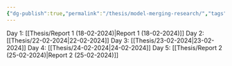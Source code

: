 ```yaml
---
{"dg-publish":true,"permalink":"/thesis/model-merging-research/","tags":["research"],"created":"2024-03-20T00:13:20.829+07:00","updated":"2024-04-06T21:13:15.521+07:00"}
---
```


Day 1: [[Thesis/Report 1 (18-02-2024)\|Report 1 (18-02-2024)]]
Day 2: [[Thesis/22-02-2024\|22-02-2024]]
Day 3: [[Thesis/23-02-2024\|23-02-2024]]
Day 4: [[Thesis/24-02-2024\|24-02-2024]]
Day 5: [[Thesis/Report 2 (25-02-2024)\|Report 2 (25-02-2024)]]